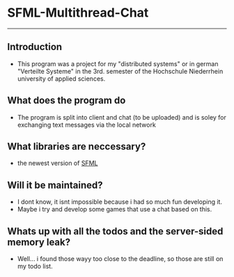 # SFML-Multithread-Chat

---
## Introduction

- This program was a project for my "distributed systems" or in german "Verteilte Systeme" in the 3rd. semester of the Hochschule Niederrhein university of applied sciences.

## What does the program do

- The program is split into client and chat (to be uploaded) and is soley for exchanging text messages via the local network

## What libraries are neccessary?

- the newest version of [SFML](https://www.sfml-dev.org/index.php)

## Will it be maintained?

- I dont know, it isnt impossible because i had so much fun developing it.
- Maybe i try and develop some games that use a chat based on this.

## Whats up with all the todos and the server-sided memory leak?

- Well... i found those wayy too close to the deadline, so those are still on my todo list.

